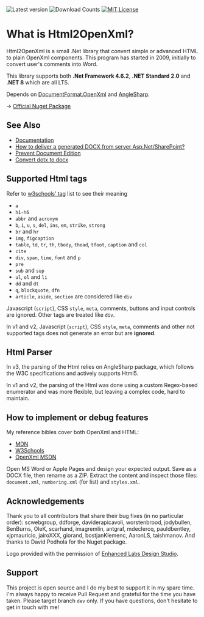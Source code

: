 ![Latest version](https://img.shields.io/nuget/v/HtmlToOpenXml.dll.svg)
![Download Counts](https://img.shields.io/nuget/dt/HtmlToOpenXml.dll.svg)
[![MIT License](https://img.shields.io/badge/license-MIT-blue.svg)](https://github.com/onizet/html2openxml/blob/dev/LICENSE)

# What is Html2OpenXml?

Html2OpenXml is a small .Net library that convert simple or advanced HTML to plain OpenXml components. This program has started in 2009, initially to convert user's comments into Word.

This library supports both **.Net Framework 4.6.2**, **.NET Standard 2.0** and **.NET 8** which are all LTS.

Depends on [DocumentFormat.OpenXml](https://www.nuget.org/packages/DocumentFormat.OpenXml/) and [AngleSharp](https://www.nuget.org/packages/AngleSharp).

-> [Official Nuget Package](https://www.nuget.org/packages/HtmlToOpenXml.dll)

## See Also

* [Documentation](https://github.com/onizet/html2openxml/wiki)
* [How to deliver a generated DOCX from server Asp.Net/SharePoint?](https://github.com/onizet/html2openxml/wiki/Serves-a-generated-docx-from-the-server)
* [Prevent Document Edition](https://github.com/onizet/html2openxml/wiki/Prevent-Document-Edition)
* [Convert dotx to docx](https://github.com/onizet/html2openxml/wiki/Convert-.dotx-to-.docx)

## Supported Html tags

Refer to [w3schools’ tag](http://www.w3schools.com/tags/default.asp) list to see their meaning

* `a`
* `h1-h6`
* `abbr` and `acronym`
* `b`, `i`, `u`, `s`, `del`, `ins`, `em`, `strike`, `strong`
* `br` and `hr`
* `img`, `figcaption`
* `table`, `td`, `tr`, `th`, `tbody`, `thead`, `tfoot`, `caption` and `col`
* `cite`
* `div`, `span`, `time`, `font` and `p`
* `pre`
* `sub` and `sup`
* `ul`, `ol` and `li`
* `dd` and `dt`
* `q`, `blockquote`, `dfn`
* `article`, `aside`, `section` are considered like `div`

Javascript (`script`), CSS `style`, `meta`, comments, buttons and input controls are ignored.
Other tags are treated like `div`.

In v1 and v2, Javascript (`script`), CSS `style`, `meta`, comments and other not supported tags does not generate an error but are **ignored**.

## Html Parser

In v3, the parsing of the Html relies on AngleSharp package, which follows the W3C specifications and actively supports Html5.

In v1 and v2, the parsing of the Html was done using a custom Regex-based enumerator and was more flexible, but leaving a complex code, hard to maintain.

## How to implement or debug features

My reference bibles cover both OpenXml and HTML:

* [MDN](https://developer.mozilla.org/en-US/docs/Web/HTML)
* [W3Schools](https://www.w3schools.com/html/default.asp)
* [OpenXml MSDN](https://learn.microsoft.com/en-us/dotnet/api/documentformat.openxml.wordprocessing?view=openxml-3.0.1)

Open MS Word or Apple Pages and design your expected output. Save as a DOCX file, then rename as a ZIP. Extract the content and inspect those files:
`document.xml`, `numbering.xml` (for list) and `styles.xml`.

## Acknowledgements

Thank you to all contributors that share their bug fixes (in no particular order): scwebgroup, ddforge, daviderapicavoli, worstenbrood, jodybullen, BenBurns, OleK, scarhand, imagremlin, antgraf, mdeclercq, pauldbentley, xjpmauricio, jairoXXX, giorand, bostjanKlemenc, AaronLS, taishmanov.
And thanks to David Podhola for the Nuget package.

Logo provided with the permission of [Enhanced Labs Design Studio](http://www.enhancedlabs.com).

## Support

This project is open source and I do my best to support it in my spare time. I'm always happy to receive Pull Request and grateful for the time you have taken. Please target branch `dev` only.
If you have questions, don't hesitate to get in touch with me!

